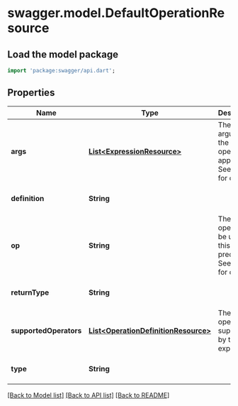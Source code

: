 # swagger.model.DefaultOperationResource

## Load the model package
```dart
import 'package:swagger/api.dart';
```

## Properties
Name | Type | Description | Notes
------------ | ------------- | ------------- | -------------
**args** | [**List&lt;ExpressionResource&gt;**](ExpressionResource.md) | The arguments the operator apply to. See notes for details. | [default to []]
**definition** | **String** |  | [optional] [default to null]
**op** | **String** | The operator to be used in this predicate. See notes for details. | [default to null]
**returnType** | **String** |  | [optional] [default to null]
**supportedOperators** | [**List&lt;OperationDefinitionResource&gt;**](OperationDefinitionResource.md) | The operators supported by this expression | [optional] [default to []]
**type** | **String** |  | [optional] [default to null]

[[Back to Model list]](../README.md#documentation-for-models) [[Back to API list]](../README.md#documentation-for-api-endpoints) [[Back to README]](../README.md)


